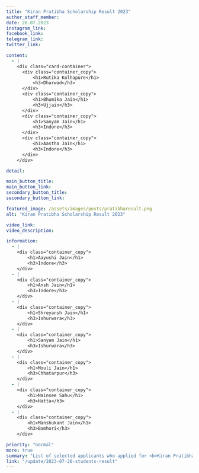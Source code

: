 ```yaml
---
title: "Kiran Pratibha Scholarship Result 2023"
author_staff_member:
date: 20.07.2023
instagram_link:
facebook_link:
telegram_link:
twitter_link:

content:
  - |
    <div class="card-container">
      <div class="container_copy">
          <h1>Rutika Kolhapure</h1>
          <h3>Dharwad</h3>
      </div>
      <div class="container_copy">
          <h1>Bhumika Jain</h1>
          <h3>Ujjain</h3>
      </div>
      <div class="container_copy">
          <h1>Sanyam Jain</h1>
          <h3>Indore</h3>
      </div>
      <div class="container_copy">
          <h1>Aastha Jain</h1>
          <h3>Indore</h3>
      </div>
    </div>

detail:

main_button_title:
main_button_link:
secondary_button_title:
secondary_button_link:

featured_image: /assets/images/posts/pratibharesult.png
alt: "Kiran Pratibha Scholarship Result 2023"

video_link:
video_description:

information:
  - |
    <div class="container_copy">
        <h1>Aayushi Jain</h1>
        <h3>Indore</h3>
    </div>
  - |
    <div class="container_copy">
        <h1>Ansh Jain</h1>
        <h3>Indore</h3>
    </div>
  - |
    <div class="container_copy">
        <h1>Shreyansh Jain</h1>
        <h3>Ishurwara</h3>
    </div>
  - |
    <div class="container_copy">
        <h1>Sanyam Jain</h1>
        <h3>Ishurwara</h3>
    </div>
  - |
    <div class="container_copy">
        <h1>Mouli Jain</h1>
        <h3>Chhatarpur</h3>
    </div>
  - |
    <div class="container_copy">
        <h1>Nainsee Sahu</h1>
        <h3>Hatta</h3>
    </div>
  - |
    <div class="container_copy">
        <h1>Manshukant Jain</h1>
        <h3>Bamhori</h3>
    </div>

priority: "normal"
more: true
summary: "List of selected applicants who applied for <b>Kiran Pratibha</b> Scholarship 2023."
link: "/update/2023-07-20-students-result"
---
```

